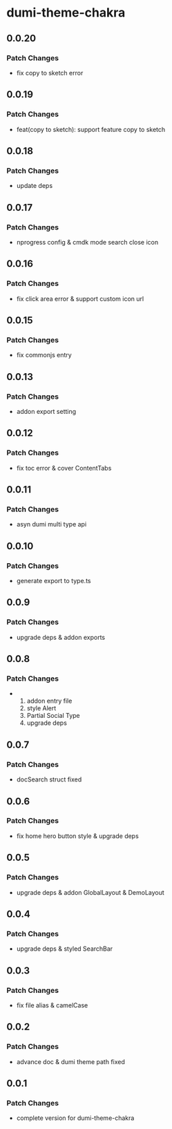 # dumi-theme-chakra

## 0.0.20

### Patch Changes

- fix copy to sketch error

## 0.0.19

### Patch Changes

- feat(copy to sketch): support feature copy to sketch

## 0.0.18

### Patch Changes

- update deps

## 0.0.17

### Patch Changes

- nprogress config & cmdk mode search close icon

## 0.0.16

### Patch Changes

- fix click area error & support custom icon url

## 0.0.15

### Patch Changes

- fix commonjs entry

## 0.0.13

### Patch Changes

- addon export setting

## 0.0.12

### Patch Changes

- fix toc error & cover ContentTabs

## 0.0.11

### Patch Changes

- asyn dumi multi type api

## 0.0.10

### Patch Changes

- generate export to type.ts

## 0.0.9

### Patch Changes

- upgrade deps & addon exports

## 0.0.8

### Patch Changes

- 1. addon entry file
  2. style Alert
  3. Partial Social Type
  4. upgrade deps

## 0.0.7

### Patch Changes

- docSearch struct fixed

## 0.0.6

### Patch Changes

- fix home hero button style & upgrade deps

## 0.0.5

### Patch Changes

- upgrade deps & addon GlobalLayout & DemoLayout

## 0.0.4

### Patch Changes

- upgrade deps & styled SearchBar

## 0.0.3

### Patch Changes

- fix file alias & camelCase

## 0.0.2

### Patch Changes

- advance doc & dumi theme path fixed

## 0.0.1

### Patch Changes

- complete version for dumi-theme-chakra
